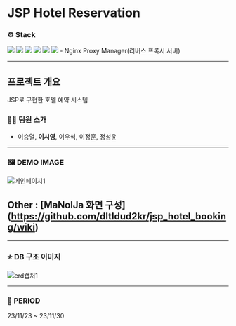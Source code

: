 # JSP Hotel Reservation


### ⚙️ Stack
<img src="https://img.shields.io/badge/java-%23ED8B00.svg?style=for-the-badge&logo=openjdk&logoColor=white">
<img src="https://img.shields.io/badge/apache%20tomcat-%23F8DC75.svg?style=for-the-badge&logo=apache-tomcat&logoColor=black">
<img src="https://img.shields.io/badge/mysql-4479A1.svg?style=for-the-badge&logo=mysql&logoColor=white">
<img src="https://img.shields.io/badge/Eclipse-FE7A16.svg?style=for-the-badge&logo=Eclipse&logoColor=white">
<img src="https://img.shields.io/badge/docker-%230db7ed.svg?style=for-the-badge&logo=docker&logoColor=white">
<img src="https://img.shields.io/badge/Cloudflare-F38020?style=for-the-badge&logo=Cloudflare&logoColor=white">
- Nginx Proxy Manager(리버스 프록시 서버)


---

## 프로젝트 개요
JSP로 구현한 호텔 예약 시스템


### 🙋‍♂️ 팀원 소개
- 이승열, **이시영**, 이우석, 이정훈, 정성윤

---

### 🖼️ DEMO IMAGE
![메인페이지1](https://github.com/dltldud2kr/jsp_hotel_booking/assets/105353307/e04643f5-d71d-499f-a452-20524d3ff706)

## Other : [MaNolJa 화면 구성] (https://github.com/dltldud2kr/jsp_hotel_booking/wiki)

---


### ⭐ DB 구조 이미지
![erd캡처1](https://github.com/dltldud2kr/jsp_hotel_booking/assets/105353307/776212d0-019f-4fea-85c3-94de2eb293c4)


---


### 🚀 PERIOD

23/11/23 ~ 23/11/30
